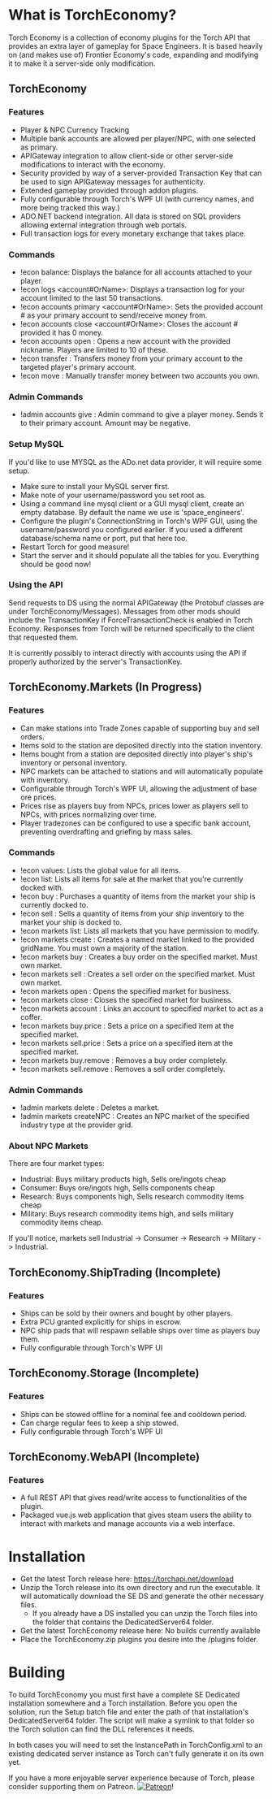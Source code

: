 # What is TorchEconomy?
Torch Economy is a collection of economy plugins for the Torch API that provides an extra layer of gameplay for Space Engineers. It is based heavily on (and makes use of) 
Frontier Economy's code, expanding and modifying it to make it a server-side only modification.


## TorchEconomy

### Features
* Player & NPC Currency Tracking
* Multiple bank accounts are allowed per player/NPC, with one selected as primary.
* APIGateway integration to allow client-side or other server-side modifications to interact with the economy.
* Security provided by way of a server-provided Transaction Key that can be used to sign APIGateway messages for authenticity.
* Extended gameplay provided through addon plugins.
* Fully configurable through Torch's WPF UI (with currency names, and more being tracked this way.)
* ADO.NET backend integration. All data is stored on SQL providers allowing external integration through web portals.
* Full transaction logs for every monetary exchange that takes place.

### Commands
* !econ balance: Displays the balance for all accounts attached to your player.
* !econ logs <account#OrName>: Displays a transaction log for your account limited to the last 50 transactions.
* !econ accounts primary <account#OrName>: Sets the provided account # as your primary account to send/receive money from.
* !econ accounts close <account#OrName>: Closes the account # provided it has 0 money.
* !econ accounts open <accountName>: Opens a new account with the provided nickname. Players are limited to 10 of these.
* !econ transfer <playerNameOrId> <amount>: Transfers money from your primary account to the targeted player's primary account.
* !econ move <fromAccount> <toAccount> <amount>: Manually transfer money between two accounts you own.

### Admin Commands
* !admin accounts give <playerNameOrId> <amount>: Admin command to give a player money. Sends it to their primary account. Amount may be negative.
  
### Setup MySQL
If you'd like to use MYSQL as the ADo.net data provider, it will require some setup.

* Make sure to install your MySQL server first.
* Make note of your username/password you set root as.
* Using a command line mysql client or a GUI mysql client, create an empty database. By default the name we use is 'space_engineers'.
* Configure the plugin's ConnectionString in Torch's WPF GUI, using the username/password you configured earlier. If you used a different database/schema name or port, put that here too.
* Restart Torch for good measure!
* Start the server and it should populate all the tables for you. Everything should be good now!

### Using the API
Send requests to DS using the normal APIGateway (the Protobuf classes are under TorchEconomy/Messages). Messages from other mods should include the TransactionKey if ForceTransactionCheck is enabled in Torch Economy. Responses from Torch will be returned specifically to the client that requested them.

It is currently possibly to interact directly with accounts using the API if properly authorized by the server's TransactionKey.

## TorchEconomy.Markets (In Progress)

### Features
* Can make stations into Trade Zones capable of supporting buy and sell orders.
* Items sold to the station are deposited directly into the station inventory.
* Items bought from a station are deposited directly into player's ship's inventory or personal inventory.
* NPC markets can be attached to stations and will automatically populate with inventory.
* Configurable through Torch's WPF UI, allowing the adjustment of base ore prices.
* Prices rise as players buy from NPCs, prices lower as players sell to NPCs, with prices normalizing over time.
* Player tradezones can be configured to use a specific bank account, preventing overdrafting and griefing by mass sales.

### Commands
* !econ values: Lists the global value for all items.
* !econ list: Lists all items for sale at the market that you're currently docked with.
* !econ buy <itemName> <quantity>: Purchases a quantity of items from the market your ship is currently docked to.
* !econ sell <itemName> <quantity>: Sells a quantity of items from your ship inventory to the market your ship is docked to.
* !econ markets list: Lists all markets that you have permission to modify.
* !econ markets create <gridName> <marketName>: Creates a named market linked to the provided gridName. You must own a majority of the station.
* !econ markets buy <marketNameOrId> <itemName> <pricePer1> <quantity>: Creates a buy order on the specified market. Must own market.
* !econ markets sell <marketNameOrId> <itemName> <pricePer1> <quantity>: Creates a sell order on the specified market. Must own market.
* !econ markets open <marketNameOrId>: Opens the specified market for business.
* !econ markets close <marketNameOrId>: Closes the specified market for business.
* !econ markets account <marketNameOrId> <accountNameOrId>: Links an account to specified market to act as a coffer.
* !econ markets buy.price <marketNameOrId> <itemName> <newPricePer1>: Sets a price on a specified item at the specified market.
* !econ markets sell.price <marketNameOrId> <itemName> <newPricePer1>: Sets a price on a specified item at the specified market.
* !econ markets buy.remove <marketNameOrId> <itemName>: Removes a buy order completely.
* !econ markets sell.remove <marketNameOrId> <itemName>: Removes a sell order completely.

### Admin Commands
* !admin markets delete <marketName>: Deletes a market.  
* !admin markets createNPC <gridName> <marketName> <industry>: Creates an NPC market of the specified industry type at the provider grid.
  
### About NPC Markets
There are four market types:
* Industrial: Buys military products high, Sells ore/ingots cheap
* Consumer: Buys ore/ingots high, Sells components cheap
* Research: Buys components high, Sells research commodity items cheap
* Military: Buys research commodity items high, and sells military commodity items cheap.

If you'll notice, markets sell Industrial -> Consumer -> Research -> Military -> Industrial.


## TorchEconomy.ShipTrading (Incomplete)

### Features
* Ships can be sold by their owners and bought by other players.
* Extra PCU granted explicitly for ships in escrow.
* NPC ship pads that will respawn sellable ships over time as players buy them.
* Fully configurable through Torch's WPF UI

## TorchEconomy.Storage (Incomplete)

### Features
* Ships can be stowed offline for a nominal fee and cooldown period.
* Can charge regular fees to keep a ship stowed.
* Fully configurable through Torch's WPF UI

## TorchEconomy.WebAPI (Incomplete)

### Features
* A full REST API that gives read/write access to functionalities of the plugin.
* Packaged vue.js web application that gives steam users the ability to interact with markets and manage accounts via a web interface.

# Installation

* Get the latest Torch release here: https://torchapi.net/download
* Unzip the Torch release into its own directory and run the executable. It will automatically download the SE DS and generate the other necessary files.
  - If you already have a DS installed you can unzip the Torch files into the folder that contains the DedicatedServer64 folder.
* Get the latest TorchEconomy release here: No builds currently available
* Place the TorchEconomy.zip plugins you desire into the /plugins folder.

# Building
To build TorchEconomy you must first have a complete SE Dedicated installation somewhere and a Torch installation. Before you open the solution, run the Setup batch file and enter the path of that installation's DedicatedServer64 folder. The script will make a symlink to that folder so the Torch solution can find the DLL references it needs.

In both cases you will need to set the InstancePath in TorchConfig.xml to an existing dedicated server instance as Torch can't fully generate it on its own yet.

If you have a more enjoyable server experience because of Torch, please consider supporting them on Patreon.
[![Patreon](http://i.imgur.com/VzzIMgn.png)](https://www.patreon.com/bePatron?u=847269)!
